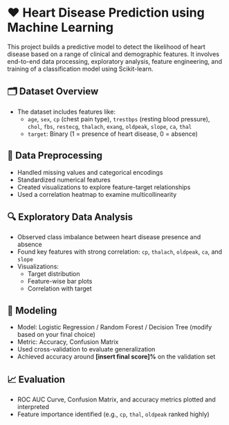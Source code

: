 # ❤️ Heart Disease Prediction using Machine Learning

This project builds a predictive model to detect the likelihood of heart disease based on a range of clinical and demographic features. It involves end-to-end data processing, exploratory analysis, feature engineering, and training of a classification model using Scikit-learn.

## 🗂️ Dataset Overview

- The dataset includes features like:
  - `age`, `sex`, `cp` (chest pain type), `trestbps` (resting blood pressure), `chol`, `fbs`, `restecg`, `thalach`, `exang`, `oldpeak`, `slope`, `ca`, `thal`
  - `target`: Binary (1 = presence of heart disease, 0 = absence)

## 🧹 Data Preprocessing

- Handled missing values and categorical encodings
- Standardized numerical features
- Created visualizations to explore feature-target relationships
- Used a correlation heatmap to examine multicollinearity

## 🔍 Exploratory Data Analysis

- Observed class imbalance between heart disease presence and absence
- Found key features with strong correlation: `cp`, `thalach`, `oldpeak`, `ca`, and `slope`
- Visualizations: 
  - Target distribution
  - Feature-wise bar plots
  - Correlation with target

## 🧠 Modeling

- Model: Logistic Regression / Random Forest / Decision Tree (modify based on your final choice)
- Metric: Accuracy, Confusion Matrix
- Used cross-validation to evaluate generalization
- Achieved accuracy around **[insert final score]%** on the validation set

## 📈 Evaluation

- ROC AUC Curve, Confusion Matrix, and accuracy metrics plotted and interpreted
- Feature importance identified (e.g., `cp`, `thal`, `oldpeak` ranked highly)
  
